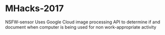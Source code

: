 # MHacks-2017
NSFW-sensor
Uses Google Cloud image processing API to determine if and document when computer is being used for non work-appropriate activity
